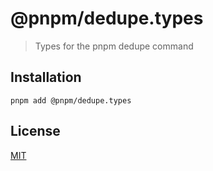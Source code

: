 # @pnpm/dedupe.types

> Types for the pnpm dedupe command

## Installation

```
pnpm add @pnpm/dedupe.types
```

## License

[MIT](LICENSE)

